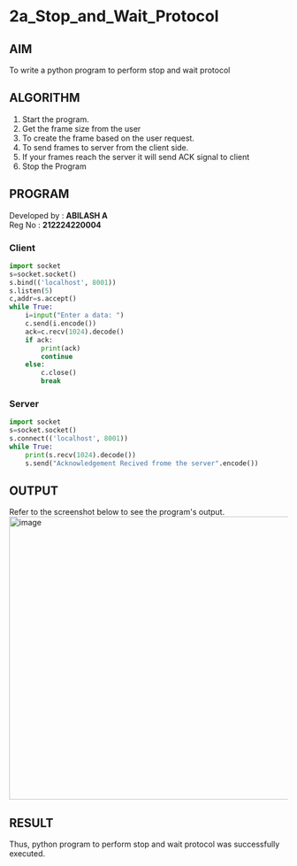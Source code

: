# 2a_Stop_and_Wait_Protocol
## AIM 
To write a python program to perform stop and wait protocol
## ALGORITHM
1. Start the program.
2. Get the frame size from the user
3. To create the frame based on the user request.
4. To send frames to server from the client side.
5. If your frames reach the server it will send ACK signal to client
6. Stop the Program
## PROGRAM

Developed by : **ABILASH A**<br>
Reg No : **212224220004**

### Client
```python
import socket
s=socket.socket()
s.bind(('localhost', 8001))
s.listen(5)
c,addr=s.accept()
while True:
    i=input("Enter a data: ")
    c.send(i.encode())
    ack=c.recv(1024).decode()
    if ack:
        print(ack)
        continue
    else:
        c.close()
        break
```
### Server
```python
import socket
s=socket.socket()
s.connect(('localhost', 8001))
while True:
    print(s.recv(1024).decode())
    s.send("Acknowledgement Recived frome the server".encode())
```
## OUTPUT
Refer to the screenshot below to see the program's output.
<img width="1846" height="512" alt="image" src="https://github.com/user-attachments/assets/98e28a1f-9e34-461e-b406-f77d840f22ee" />

## RESULT
Thus, python program to perform stop and wait protocol was successfully executed.
